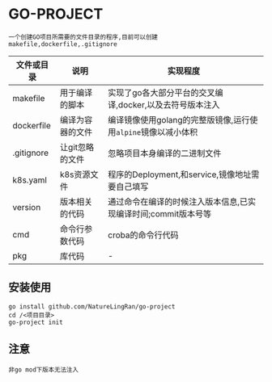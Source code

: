 # GO-PROJECT

    一个创建GO项目所需要的文件目录的程序,目前可以创建makefile,dockerfile,.gitignore

文件或目录|说明|实现程度
-|-|-
makefile  |用于编译的脚本  |实现了go各大部分平台的交叉编译,docker,以及去符号版本注入      |
dockerfile|编译为容器的文件 |编译镜像使用golang的完整版镜像,运行使用`alpine`镜像以减小体积|
.gitignore|让git忽略的文件 |忽略项目本身编译的二进制文件                              |
k8s.yaml  |k8s资源文件    |程序的Deployment,和service,镜像地址需要自己填写            |
version   |版本相关的代码  |通过命令在编译的时候注入版本信息,已实现编译时间;commit版本号等 |
cmd       |命令行参数代码  |croba的命令行代码                                       |
pkg       |库代码         |-                                                     |

## 安装使用

    go install github.com/NatureLingRan/go-project
    cd /<项目目录>
    go-project init

## 注意

    非go mod下版本无法注入

